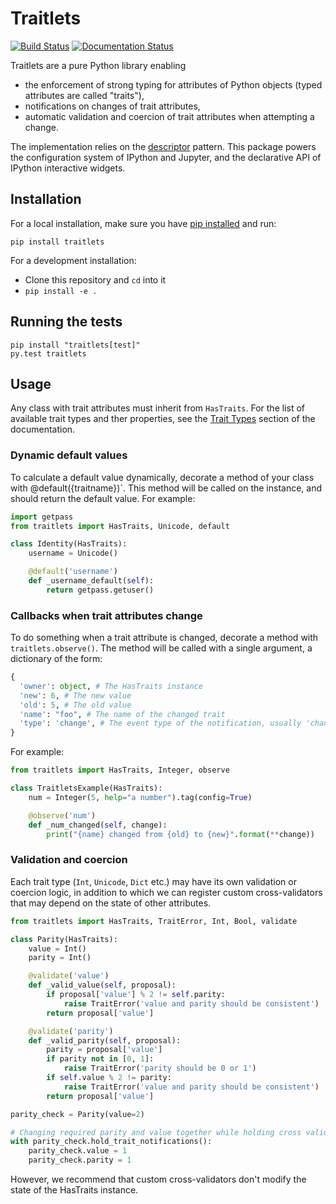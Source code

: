 # Traitlets

[![Build Status](https://travis-ci.org/ipython/traitlets.svg?branch=master)](https://travis-ci.org/ipython/traitlets)
[![Documentation Status](https://readthedocs.org/projects/traitlets/badge/?version=latest)](http://traitlets.readthedocs.org/en/latest/?badge=latest)

Traitlets are a pure Python library enabling

 - the enforcement of strong typing for attributes of Python objects
(typed attributes are called "traits"),
 - notifications on changes of trait attributes,
 - automatic validation and coercion of trait attributes when attempting a
change.

The implementation relies on the [descriptor](https://docs.python.org/howto/descriptor.html)
pattern. This package powers the configuration system of IPython and Jupyter,
and the declarative API of IPython interactive widgets.

## Installation

For a local installation, make sure you have
[pip installed](https://pip.readthedocs.org/en/stable/installing/) and run:

```
pip install traitlets
```

For a development installation:

* Clone this repository and `cd` into it
* `pip install -e .`

## Running the tests

    pip install "traitlets[test]"
    py.test traitlets

## Usage

Any class with trait attributes must inherit from `HasTraits`.
For the list of available trait types and ther properties, see the
[Trait Types](http://traitlets.readthedocs.org/en/latest/trait_types.html)
section of the documentation.

### Dynamic default values

To calculate a default value dynamically, decorate a method of your class with
@default({traitname})`. This method will be called on the instance, and should
return the default value. For example:

```Python
import getpass
from traitlets import HasTraits, Unicode, default

class Identity(HasTraits):
    username = Unicode()

    @default('username')
    def _username_default(self):
        return getpass.getuser()
```

### Callbacks when trait attributes change

To do something when a trait attribute is changed, decorate a method with
`traitlets.observe()`. The method will be called with a single argument, a
dictionary of the form:

```Python
{
  'owner': object, # The HasTraits instance
  'new': 6, # The new value
  'old': 5, # The old value
  'name': "foo", # The name of the changed trait
  'type': 'change', # The event type of the notification, usually 'change'
}
```
For example:

```Python
from traitlets import HasTraits, Integer, observe

class TraitletsExample(HasTraits):
    num = Integer(5, help="a number").tag(config=True)

    @observe('num')
    def _num_changed(self, change):
        print("{name} changed from {old} to {new}".format(**change))
```

### Validation and coercion

Each trait type (`Int`, `Unicode`, `Dict` etc.) may have its own validation or
coercion logic, in addition to which we can register custom cross-validators
that may depend on the state of other attributes.

```Python
from traitlets import HasTraits, TraitError, Int, Bool, validate

class Parity(HasTraits):
    value = Int()
    parity = Int()

    @validate('value')
    def _valid_value(self, proposal):
        if proposal['value'] % 2 != self.parity:
            raise TraitError('value and parity should be consistent')
        return proposal['value']

    @validate('parity')
    def _valid_parity(self, proposal):
        parity = proposal['value']
        if parity not in [0, 1]:
            raise TraitError('parity should be 0 or 1')
        if self.value % 2 != parity:
            raise TraitError('value and parity should be consistent')
        return proposal['value']

parity_check = Parity(value=2)

# Changing required parity and value together while holding cross validation
with parity_check.hold_trait_notifications():
    parity_check.value = 1
    parity_check.parity = 1
```

However, we recommend that custom cross-validators don't modify the state of
the HasTraits instance.
